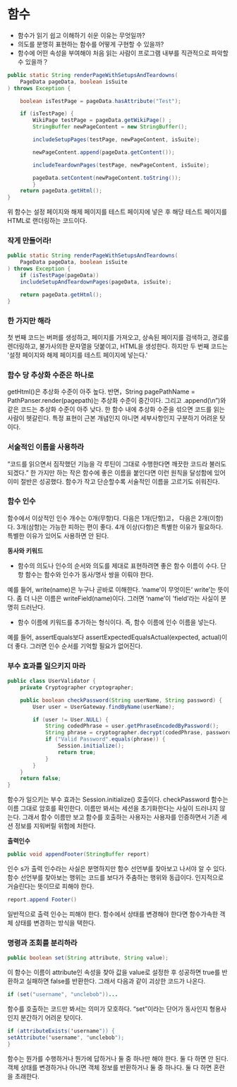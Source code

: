 # 함수

- 함수가 읽기 쉽고 이해하기 쉬운 이유는 무엇일까?
- 의도를 분명히 표현하는 함수를 어떻게 구현할 수 있을까?
- 함수에 어떤 속성을 부여해야 처음 읽는 사람이 프로그램 내부를 직관적으로 파악할 수 있을까？

```java
public static String renderPageWithSetupsAndTeardowns(
    PageData pageData, boolean isSuite
) throws Exception {

    boolean isTestPage = pageData.hasAttribute("Test");

    if (isTestPage) {
        WikiPage testPage = pageData.getWikiPage() ;
        StringBuffer newPageContent = new StringBuffer();

        includeSetupPages(testPage, newPageContent, isSuite);

        newPageContent.append(pageData.getContent());

        includeTeardownPages(testPage, newPageContent, isSuite);

        pageData.setContent(newPageContent.toString());
        }
    return pageData.getHtml();
}
```
위 함수는 설정 페이지와 해제 페이지를 테스트 페이지에 넣은 후 해당 테스트 페이지를 HTML로 랜더링하는 코드이다.

### 작게 만들어라!

```java
public static String renderPageWithSetupsAndTeardowns(
    PageData pageData, boolean isSuite
) throws Exception {
    if (isTestPage(pageData))
    includeSetupAndTeardownPages(pageData, isSuite);

    return pageData.getHtml();
}
```

### 한 가지만 해라

첫 번째 코드는 버퍼를 생성하고, 페이지를 가져오고, 상속된 페이지를 검색하고, 경로를 렌더링하고, 불가사의한 문자열을 덧붙이고, HTML을 생성한다.
하지만 두 번째 코드는 '설정 페이지와 해제 페이지를 테스트 페이지에 넣는다.'

### 함수 당 추상화 수준은 하나로

getHtml()은 추상화 수준이 아주 높다. 반면，String pagePathName = PathPanser.render(pagepath)는 추상화 수준이 중간이다.
그리고 .append(\n”)와 같은 코드는 추상화 수준이 아주 낮다. 한 함수 내에 추상화 수준을 섞으면 코드를 읽는 사람이 헷갈린다. 특정 표현이 근본 개념인지 아니면 세부사항인지 구분하기 어려운 탓이다.

### 서술적인 이름을 사용하라

“코드를 읽으면서 짐작했던 기능을 각 루틴이 그대로 수행한다면 깨끗한 코드라 불러도 되겠다.” 한 가지만 하는 작은 함수에 좋은 이름을 붙인다면 이런 원칙을 달성함에 있어 이미 절반은 성공했다.
함수가 작고 단순할수록 서술적인 이름을 고르기도 쉬워진다.

### 함수 인수

함수에서 이상적인 인수 개수는 0개(무항)다. 다음은 1개(단항)고， 다음은 2개(이항)다. 3개(삼항)는 가능한 피하는 편이 좋다.
4개 이상(다항)은 특별한 이유가 필요하다. 특별한 이유가 있어도 사용하면 안 된다.

**동사와 키워드**

- 함수의 의도나 인수의 순서와 의도를 제대로 표현하려면 좋은 함수 이름이 수다. 단항 함수는 함수와 인수가 동사/명사 쌍을 이뤄야 한다.

예를 들어, write(name)은 누구나 곧바로 이해한다. ‘name’이 무엇이든‘ write’는 뜻이다.
좀 더 나은 이름은 writeField(name)이다. 그러면 ‘name’이 'field’라는 사실이 분명히 드러난다.

- 함수 이름에 키워드를 추가하는 형식이다. 즉, 함수 이름에 인수 이름을 넣는다.

예를 들어, assertEquals보다 assertExpectedEqualsActual(expected, actual)이 더 좋다. 그러면 인수 순서를 기억할 필요가 없어진다.

### 부수 효과를 일으키지 마라

```java
public class UserValidator {
    private Cryptographer cryptographer;

    public boolean checkPassword(String userName, String password) {
        User user = UserGateway.findByName(userName);

        if (user != User.NULL) {
            String codedPhrase = user.getPhraseEncodedByPassword();
            String phrase = cryptographer.decrypt(codedPhrase, password);
            if ("Valid Password".equals(phrase)) {
                Session.initialize();
                return true;
            }
        }
    }
    return false;
}
```
함수가 일으키는 부수 효과는 Session.initialize() 호출이다. checkPassword 함수는 이름 그대로 암호를 확인한다.
이름만 봐서는 세션을 초기화한다는 사실이 드러나지 않는다. 그래서 함수 이름만 보고 함수를 호출하는 사용자는 사용자를 인증하면서 기존 세션 정보를 지워버릴 위험에 처한다.

**출력인수**

```java
public void appendFooter(StringBuffer report)
```

인수 s가 출력 인수라는 사실은 분명하지만 함수 선언부를 찾아보고 나서야 알 수 있다.
함수 선언부를 찾아보는 행위는 코드를 보다가 주춤하는 행위와 동급이다.
인지적으로 거슬린다는 뜻이므로 피해야 한다.

```java
report.append Footer()
```

일반적으로 출력 인수는 피해야 한다. 함수에서 상태를 변경해야 한다면 함수가속한 객체 상태를 변경하는 방식을 택한다.

### 명령과 조회를 분리하라

```java
public boolean set(String attribute, String value);
```

이 함수는 이름이 attribute인 속성을 찾아 값을 value로 설정한 후 성공하면 true를 반환하고 실패하면 false를 반환한다.
그래서 다음과 같이 괴상한 코드가 나온다.

```java
if (set("username", "unclebob"))...
```

함수를 호출하는 코드만 봐서는 의미가 모호하다. “set”이라는 단어가 동사인지 형용사인지 분간하기 어려운 탓이다.

```java
if (attributeExists('username")) {
setAttribute('username", "unclebob");
}
```

함수는 뭔가를 수행하거나 뭔가에 답하거나 둘 중 하나만 해야 한다. 둘 다 하면 안 된다.
객체 상태를 변경하거나 아니면 객체 정보를 반환하거나 둘 중 하나다. 둘 다 하면 혼란을 초래한다.







